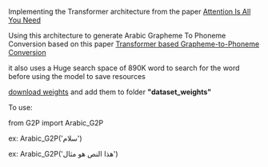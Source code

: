 Implementing the Transformer architecture from the paper [Attention Is All You Need](https://arxiv.org/abs/1706.03762)

Using this architecture to generate Arabic Grapheme To Phoneme Conversion based on this paper [Transformer based Grapheme-to-Phoneme Conversion](https://arxiv.org/abs/2004.06338)

it also uses a Huge search space of 890K word to search for the word before using the model to save resources

[download weights](https://drive.google.com/file/d/19aP2ZO7QK-YfhjrotnR1Wx4ttJ_aE4g9/view?usp=drive_link) and add them to folder  **"dataset_weights"**

To use:

from G2P import Arabic_G2P

ex: Arabic_G2P('سلام')

ex: Arabic_G2P('هذا النص هو مثال')
